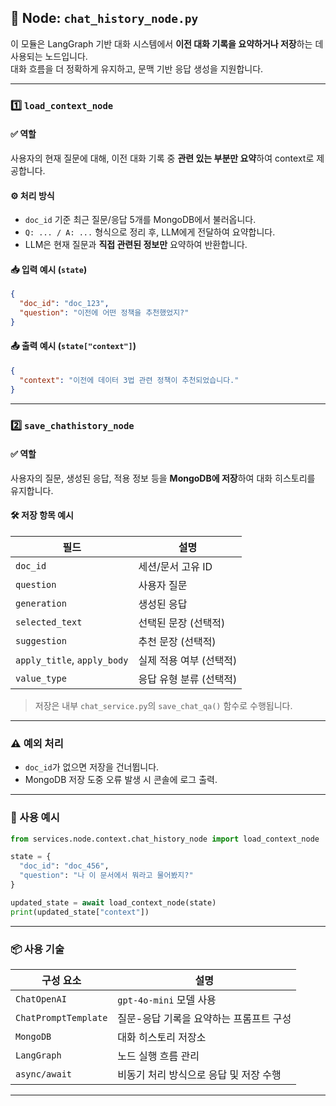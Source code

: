 ## 💬 Node: `chat_history_node.py`

이 모듈은 LangGraph 기반 대화 시스템에서 **이전 대화 기록을 요약하거나 저장**하는 데 사용되는 노드입니다.  
대화 흐름을 더 정확하게 유지하고, 문맥 기반 응답 생성을 지원합니다.

---

### 1️⃣ `load_context_node`

#### ✅ 역할
사용자의 현재 질문에 대해, 이전 대화 기록 중 **관련 있는 부분만 요약**하여 context로 제공합니다.

#### ⚙️ 처리 방식
- `doc_id` 기준 최근 질문/응답 5개를 MongoDB에서 불러옵니다.
- `Q: ... / A: ...` 형식으로 정리 후, LLM에게 전달하여 요약합니다.
- LLM은 현재 질문과 **직접 관련된 정보만** 요약하여 반환합니다.

#### 📥 입력 예시 (`state`)
```json
{
  "doc_id": "doc_123",
  "question": "이전에 어떤 정책을 추천했었지?"
}
````

#### 📤 출력 예시 (`state["context"]`)

```json
{
  "context": "이전에 데이터 3법 관련 정책이 추천되었습니다."
}
```

---

### 2️⃣ `save_chathistory_node`

#### ✅ 역할

사용자의 질문, 생성된 응답, 적용 정보 등을 **MongoDB에 저장**하여 대화 히스토리를 유지합니다.

#### 🛠 저장 항목 예시

| 필드                          | 설명             |
| --------------------------- | -------------- |
| `doc_id`                    | 세션/문서 고유 ID    |
| `question`                  | 사용자 질문         |
| `generation`                | 생성된 응답         |
| `selected_text`             | 선택된 문장 (선택적)   |
| `suggestion`                | 추천 문장 (선택적)    |
| `apply_title`, `apply_body` | 실제 적용 여부 (선택적) |
| `value_type`                | 응답 유형 분류 (선택적) |

> 저장은 내부 `chat_service.py`의 `save_chat_qa()` 함수로 수행됩니다.

---

### ⚠️ 예외 처리

* `doc_id`가 없으면 저장을 건너뜁니다.
* MongoDB 저장 도중 오류 발생 시 콘솔에 로그 출력.

---

### 🧪 사용 예시

```python
from services.node.context.chat_history_node import load_context_node

state = {
  "doc_id": "doc_456",
  "question": "나 이 문서에서 뭐라고 물어봤지?"
}

updated_state = await load_context_node(state)
print(updated_state["context"])
```

---

### 📦 사용 기술

| 구성 요소                | 설명                     |
| -------------------- | ---------------------- |
| `ChatOpenAI`         | `gpt-4o-mini` 모델 사용    |
| `ChatPromptTemplate` | 질문-응답 기록을 요약하는 프롬프트 구성 |
| `MongoDB`            | 대화 히스토리 저장소            |
| `LangGraph`          | 노드 실행 흐름 관리            |
| `async/await`        | 비동기 처리 방식으로 응답 및 저장 수행 |

---

```